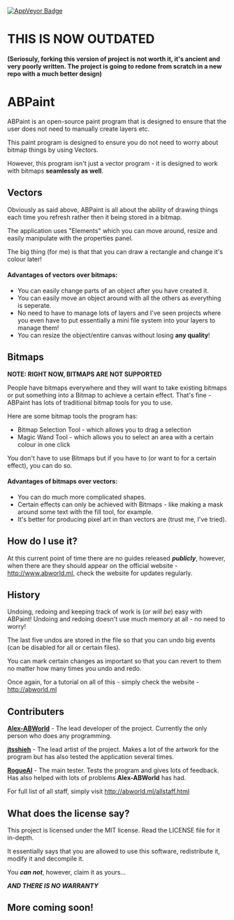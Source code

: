 [<img src="https://ci.appveyor.com/api/projects/status/7prcw4k29bkg1cp6?svg=true" style="border: 0;" alt="AppVeyor Badge">](https://ci.appveyor.com/project/Alex-TIMEHACK/abpaint)

# THIS IS NOW OUTDATED
#### (Seriosuly, forking this version of project is not worth it, it's ancient and very poorly written. The project is going to redone from scratch in a new repo with a much better design)
# ABPaint
ABPaint is an open-source paint program that is designed to ensure that the user does not need to manually create layers etc.

This paint program is designed to ensure you do not need to worry about bitmap things by using Vectors.

However, this program isn't just a vector program - it is designed to work with bitmaps **seamlessly as well**.

## Vectors

Obviously as said above, ABPaint is all about the ability of drawing things each time you refresh rather then it being stored in a bitmap.

The application uses "Elements" which you can move around, resize and easily manipulate with the properties panel.

The big thing (for me) is that that you can draw a rectangle and change it's colour later!

#### Advantages of vectors over bitmaps:

- You can easily change parts of an object after you have created it.
- You can easily move an object around with all the others as everything is seperate.
- No need to have to manage lots of layers and I've seen projects where you even have to put essentially a mini file system into your layers to manage them!
- You can resize the object/entire canvas without losing **any quality**!

## Bitmaps

**NOTE: RIGHT NOW, BITMAPS ARE NOT SUPPORTED**

People have bitmaps everywhere and they will want to take existing bitmaps or put something into a Bitmap to achieve a certain effect. That's fine - ABPaint has lots of traditional bitmap tools for you to use.

Here are some bitmap tools the program has:
- Bitmap Selection Tool - which allows you to drag a selection
- Magic Wand Tool - which allows you to select an area with a certain colour in one click

You don't have to use Bitmaps but if you have to (or want to for a certain effect), you can do so.

#### Advantages of bitmaps over vectors:

- You can do much more complicated shapes.
- Certain effects can only be achieved with Bitmaps - like making a mask around some text with the fill tool, for example.
- It's better for producing pixel art in than vectors are (trust me, I've tried).

## How do I use it?

At this current point of time there are no guides released ***publicly***, however, when there are they should appear on the official website - http://www.abworld.ml, check the website for updates regularly.

## History

Undoing, redoing and keeping track of work is (*or will be*) easy with ABPaint! Undoing and redoing doesn't use much memory at all - no need to worry!

The last five undos are stored in the file so that you can undo big events (can be disabled for all or certain files).

You can mark certain changes as important so that you can revert to them no matter how many times you undo and redo.

Once again, for a tutorial on all of this - simply check the website - http://abworld.ml
## Contributers

[**Alex-ABWorld**](https://www.github.com/Alex-TIMEHACK) - The lead developer of the project. Currently the only person who does any programming.

[**jtsshieh**](https://www.github.com/jtsshieh) - The lead artist of the project. Makes a lot of the artwork for the program but has also tested the application several times.

[**RogueAI**](https://www.github.com/RogueAI42) - The main tester. Tests the program and gives lots of feedback. Has also helped with lots of problems **Alex-ABWorld** has had.

For full list of all staff, simply visit http://abworld.ml/allstaff.html


## What does the license say?

This project is licensed under the MIT license. Read the LICENSE file for it in-depth. 

It essentially says that you are allowed to use this software, redistribute it, modify it and decompile it.

You ***can not***, however, claim it as yours...

***AND THERE IS NO WARRANTY***

## More coming soon!
